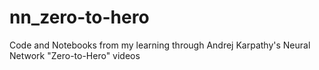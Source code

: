 # nn_zero-to-hero
Code and Notebooks from my learning through Andrej Karpathy's Neural Network "Zero-to-Hero" videos
